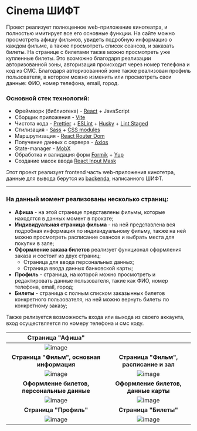 # Cinema ШИФТ

Проект реализует полноценное web-приложение кинотеатра, и полностью имитирует все его основные функции. На сайте можно просмотреть афишу фильмов, увидеть подробную информацио о каждом фильме, а также просмотреть список сеансов, и заказать билеты. На странице с билетами также можно просмотреть уже купленные билеты. Это возможно благодаря реализации авторизованной зоны, авторизация происходит через номер телефона и код из СМС. Благодаря авторизованной зоне также реализован профиль пользователя, в котором можно изменить или просмотреть свои данные: ФИО, номер телефона, email, город.

### Основной стек технологий:
* Фреймворк (библиотека) - [React](https://react.dev/) + JavaScript
* Сборщик приложения - [Vite](https://vitejs.dev/)
* Чистота кода - [Prettier](https://prettier.io/) + [ESLint](https://eslint.org/) + [Husky](https://www.npmjs.com/package/husky) + [Lint Staged](https://www.npmjs.com/package/lint-staged)
* Стилизация - [Sass](https://sass-lang.com/) + [CSS modules](https://create-react-app.dev/docs/adding-a-css-modules-stylesheet/)
* Маршрутизация - [React Router Dom](https://reactrouter.com/en/main)
* Получение данных с сервера - [Axios](https://www.npmjs.com/package/axios)
* State-manager - [MobX](https://www.npmjs.com/package/mobx)
* Обработка и валидация форм [Formik](https://formik.org/) + [Yup](https://www.npmjs.com/package/yup)
* Создание масок ввода [React Input Mask](https://www.npmjs.com/package/react-input-mask)

Этот проект реализует frontend часть web-приложения кинотетра, данные для вывода берутся из [backendа](https://shift-backend.onrender.com/api#/), написанного ШИФТ.

---

### На данный момент реализованы несколько страниц:
* **Афиша** - на этой странице представлены фильмы, которые находятся в данных момент в прокате;
* **Индивидуальная страница фильма** - на ней представлена вся подробная информация по индивидуальному фильму, также на ней можно просмотреть расписание сеансов и выбрать места для покупки в зале;
* **Оформление заказа билетов** реализует функционал оформления заказа и состоит из двух страниц:
  * Страница для ввода персональных данных;
  * Страница ввода данных банковской карты;
* **Профиль** - страница, на которой можно просмотреть и редактировать данные пользователя, такие как ФИО, номер телефона, email, город;
* **Билеты** - страница с полным списком заказынных билетов конкретного пользователя, на ней можно вернуть билеты по конкретному заказу;

Также релизуется возможность входа или выхода из своего аккаунта, вход осуществляется по номеру телефона и смс коду.

|Страница "Афиша"||
|:--------------:|:--------------:|
|![image](https://github.com/user-attachments/assets/b183a1dd-f166-49e8-8951-861938389e09)||
|**Страница "Фильм", основная информация**|**Страница "Фильм", расписание и зал**|
|![image](https://github.com/user-attachments/assets/2cb6bb43-91b8-4ef2-8078-f96b38e93c1c)|![image](https://github.com/user-attachments/assets/3c28da81-bb96-4f9d-9b3b-eb68a681a71c)|
|**Оформление билетов, персональные данные**|**Оформление билетов, данные карты**|
|![image](https://github.com/user-attachments/assets/0da0f4c2-fcf1-4368-80dc-3a5b79920097)|![image](https://github.com/user-attachments/assets/807b276d-8af3-401d-9ecc-d2fb508676a0)|
|**Страница "Профиль"**|**Страница "Билеты"**|
|![image](https://github.com/user-attachments/assets/b49f64ca-0d58-4952-8b14-9723a5efe79d)|![image](https://github.com/user-attachments/assets/64e47a19-39d1-45b6-a2a0-ec935e6e83ac)|
